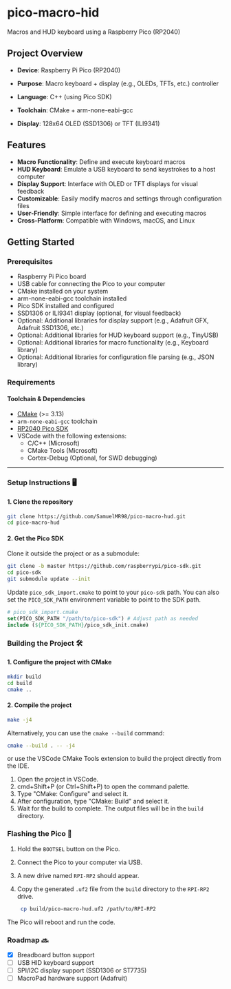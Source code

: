 # pico-macro-hid

Macros and HUD keyboard using a Raspberry Pico (RP2040)

## Project Overview

- **Device**: Raspberry Pi Pico (RP2040)

- **Purpose**: Macro keyboard + display (e.g., OLEDs, TFTs, etc.) controller

- **Language**: C++ (using Pico SDK)

- **Toolchain**: CMake + arm-none-eabi-gcc

- **Display**: 128x64 OLED (SSD1306) or TFT (ILI9341)

## Features

- **Macro Functionality**: Define and execute keyboard macros
- **HUD Keyboard**: Emulate a USB keyboard to send keystrokes to a host computer
- **Display Support**: Interface with OLED or TFT displays for visual feedback
- **Customizable**: Easily modify macros and settings through configuration files
- **User-Friendly**: Simple interface for defining and executing macros
- **Cross-Platform**: Compatible with Windows, macOS, and Linux

## Getting Started

### Prerequisites

- Raspberry Pi Pico board
- USB cable for connecting the Pico to your computer
- CMake installed on your system
- arm-none-eabi-gcc toolchain installed
- Pico SDK installed and configured
- SSD1306 or ILI9341 display (optional, for visual feedback)
- Optional: Additional libraries for display support (e.g., Adafruit GFX, Adafruit SSD1306, etc.)
- Optional: Additional libraries for HUD keyboard support (e.g., TinyUSB)
- Optional: Additional libraries for macro functionality (e.g., Keyboard library)
- Optional: Additional libraries for configuration file parsing (e.g., JSON library)

### Requirements

#### Toolchain & Dependencies

- [CMake](https://cmake.org/) (>= 3.13)
- `arm-none-eabi-gcc` toolchain
- [RP2040 Pico SDK](github.com/raspberrypi/pico-sdk)
- VSCode with the following extensions:
  - C/C++ (Microsoft)
  - CMake Tools (Microsoft)
  - Cortex-Debug (Optional, for SWD debugging)

---

### Setup Instructions 🖥️

#### 1. Clone the repository

```bash
git clone https://github.com/SamuelMR98/pico-macro-hud.git
cd pico-macro-hud
```

#### 2. Get the Pico SDK

Clone it outside the project or as a submodule:

```bash
git clone -b master https://github.com/raspberrypi/pico-sdk.git
cd pico-sdk
git submodule update --init
```

Update `pico_sdk_import.cmake` to point to your `pico-sdk` path. You can also set the `PICO_SDK_PATH` environment variable to point to the SDK path.

```cmake
# pico_sdk_import.cmake
set(PICO_SDK_PATH "/path/to/pico-sdk") # Adjust path as needed
include (${PICO_SDK_PATH}/pico_sdk_init.cmake)
```

### Building the Project 🛠️

#### 1. Configure the project with CMake

```bash
mkdir build
cd build
cmake ..
```

#### 2. Compile the project

```bash
make -j4
```

Alternatively, you can use the `cmake --build` command:

```bash
cmake --build . -- -j4
```

or use the VSCode CMake Tools extension to build the project directly from the IDE.

1. Open the project in VSCode.
2. cmd+Shift+P (or Ctrl+Shift+P) to open the command palette.
3. Type "CMake: Configure" and select it.
4. After configuration, type "CMake: Build" and select it.
5. Wait for the build to complete. The output files will be in the `build` directory.

### Flashing the Pico 💾

1. Hold the `BOOTSEL` button on the Pico.
2. Connect the Pico to your computer via USB.
3. A new drive named `RPI-RP2` should appear.
4. Copy the generated `.uf2` file from the `build` directory to the `RPI-RP2` drive.

   ```bash
    cp build/pico-macro-hud.uf2 /path/to/RPI-RP2 
    ```

The Pico will reboot and run the code.

### Roadmap 🔜

- [x] Breadboard button support
- [ ] USB HID keyboard support
- [ ] SPI/I2C display support (SSD1306 or ST7735)
- [ ] MacroPad hardware support (Adafruit)
